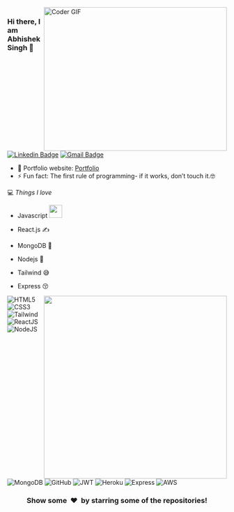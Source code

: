 <img align="right" src="developer.gif" alt="Coder GIF" width="420" height="330">



### Hi there, I am Abhishek Singh 👋
[![Linkedin Badge](https://img.shields.io/badge/-Dheerajmehta-blue?style=flat-square&logo=Linkedin&logoColor=white&link=https://www.linkedin.com/in/abhishek-singh-4b0999b9//)](https://www.linkedin.com/in/abhishek-singh-4b0999b9/)
[![Gmail Badge](https://img.shields.io/badge/-singh80020@gmail.com-c14438?style=flat-square&logo=Gmail&logoColor=white&link=mailto:singh80020@gmail.com)](mailto:singh80020@gmail.com) 

- 🎯 Portfolio website: [Portfolio](https://rajaprerak.github.io/)
- ⚡ Fun fact: The first rule of programming- if it works, don’t touch it.🤓

💻 *Things I love*
- Javascript <img src="https://media.giphy.com/media/WUlplcMpOCEmTGBtBW/giphy.gif" width="30"> 
- React.js ✍️
- MongoDB 🧐
- Nodejs 😬
- Tailwind 😅
- Express 😚

    <a href="https://github.com/pabloescobar4/github-readme-stats" title="Go to Source">
      <img align="right" width=420 height="auto" src="https://github-readme-stats.vercel.app/api?username=pabloescobar4&show_icons=true&theme=dark&border_color=61dafb&hide_border=true&include_all_commits=true" />
    </a>
	

![HTML5](https://img.shields.io/badge/HTML5-E34F26?style=for-the-badge&logo=html5&logoColor=white)
![CSS3](https://img.shields.io/badge/CSS3-1572B6?style=for-the-badge&logo=css3&logoColor=white)
![Tailwind](https://img.shields.io/badge/Tailwind_CSS-38B2AC?style=for-the-badge&logo=tailwind-css&logoColor=white)
![ReactJS](https://img.shields.io/badge/React-20232A?style=for-the-badge&logo=react&logoColor=61DAFB)
![NodeJS](https://img.shields.io/badge/Node.js-339933?style=for-the-badge&logo=nodedotjs&logoColor=white)
![MongoDB](https://img.shields.io/badge/MongoDB-4EA94B?style=for-the-badge&logo=mongodb&logoColor=white)
![GitHub](https://img.shields.io/badge/GitHub-100000?style=for-the-badge&logo=github&logoColor=white)
![JWT](https://img.shields.io/badge/JWT-000000?style=for-the-badge&logo=JSON%20web%20tokens&logoColor=white)
![Heroku](https://img.shields.io/badge/Heroku-430098?style=for-the-badge&logo=heroku&logoColor=white)
![Express](https://img.shields.io/badge/Express.js-000000?style=for-the-badge&logo=express&logoColor=white)
![AWS](https://img.shields.io/badge/Amazon_AWS-FF9900?style=for-the-badge&logo=amazonaws&logoColor=white)


<div align="center">
    <h3 align="center">Show some &nbsp;❤️&nbsp; by starring some of the repositories!</h3>
</div>

